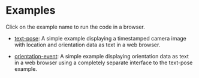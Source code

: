 # Examples

Click on the example name to run the code in a browser.

 * [text-pose](https://immersive-web.github.io/geo-alignment/examples/text-pose/): A simple example displaying a timestamped camera image with location and orientation data as text in a web browser.

 * [orientation-event](https://immersive-web.github.io/geo-alignment/examples/orientation-event/): A simple example displaying orientation data as text in a web browser using a completely separate interface to the text-pose example.
